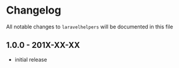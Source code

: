 # Changelog

All notable changes to `laravelhelpers` will be documented in this file

## 1.0.0 - 201X-XX-XX

- initial release
